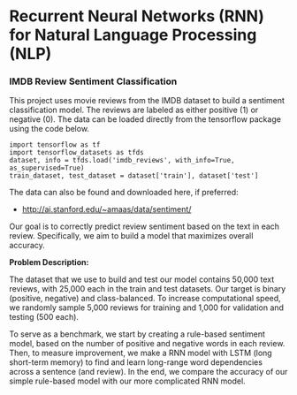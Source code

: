 # Recurrent Neural Networks (RNN) for Natural Language Processing (NLP)
### IMDB Review Sentiment Classification

This project uses movie reviews from the IMDB dataset to build a sentiment classification model.  The reviews are labeled as either positive (1) or negative (0). The data can be loaded directly from the tensorflow package using the code below.

```
import tensorflow as tf
import tensorflow_datasets as tfds
dataset, info = tfds.load('imdb_reviews', with_info=True, as_supervised=True)
train_dataset, test_dataset = dataset['train'], dataset['test']
```

The data can also be found and downloaded here, if preferred:
- http://ai.stanford.edu/~amaas/data/sentiment/

Our goal is to correctly predict review sentiment based on the text in each review.  Specifically, we aim to build a model that maximizes overall accuracy.

**Problem Description:**

The dataset that we use to build and test our model contains 50,000 text reviews, with 25,000 each in the train and test datasets.  Our target is binary (positive, negative) and class-balanced.  To increase computational speed, we randomly sample 5,000 reviews for training and 1,000 for validation and testing (500 each).

To serve as a benchmark, we start by creating a rule-based sentiment model, based on the number of positive and negative words in each review.  Then, to measure improvement, we make a RNN model with LSTM (long short-term memory) to find and learn long-range word dependencies across a sentence (and review).  In the end, we compare the accuracy of our simple rule-based model with our more complicated RNN model.
